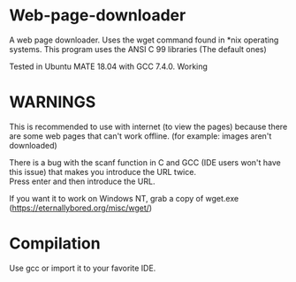 # Web-page-downloader
A web page downloader. Uses the wget command found in \*nix operating systems. 
This program uses the ANSI C 99 libraries (The default ones)

Tested in Ubuntu MATE 18.04 with GCC 7.4.0. Working

# WARNINGS
  This is recommended to use with internet (to view the pages) because there are some web pages that can't work offline. (for example: images aren't downloaded) 
  
  There is a bug with the scanf function in C and GCC (IDE users won't have this issue) that makes you introduce the URL twice.               
  Press enter and then introduce the URL.

  If you want it to work on Windows NT, grab a copy of wget.exe (https://eternallybored.org/misc/wget/) 
# Compilation
Use gcc or import it to your favorite IDE. 
